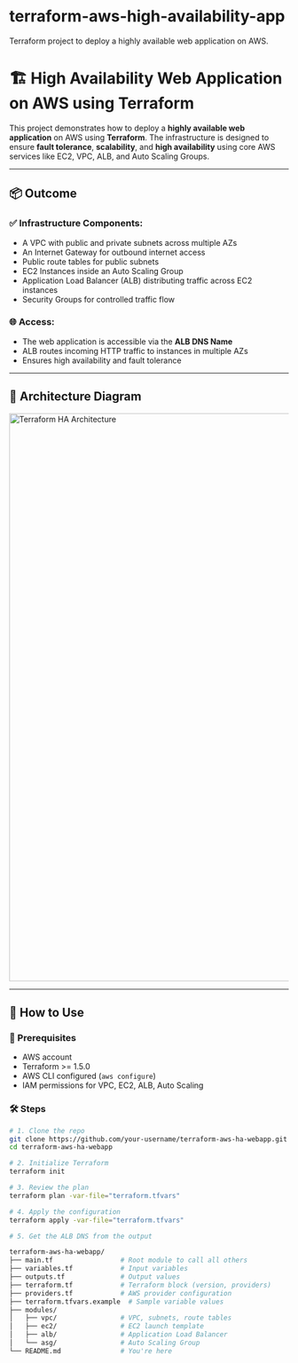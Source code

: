 # terraform-aws-high-availability-app
Terraform project to deploy a highly available web application on AWS.

# 🏗️ High Availability Web Application on AWS using Terraform

This project demonstrates how to deploy a **highly available web application** on AWS using **Terraform**. The infrastructure is designed to ensure **fault tolerance**, **scalability**, and **high availability** using core AWS services like EC2, VPC, ALB, and Auto Scaling Groups.

---

## 📦 Outcome

### ✅ Infrastructure Components:
- A VPC with public and private subnets across multiple AZs
- An Internet Gateway for outbound internet access
- Public route tables for public subnets
- EC2 Instances inside an Auto Scaling Group
- Application Load Balancer (ALB) distributing traffic across EC2 instances
- Security Groups for controlled traffic flow

### 🌐 Access:
- The web application is accessible via the **ALB DNS Name**
- ALB routes incoming HTTP traffic to instances in multiple AZs
- Ensures high availability and fault tolerance

---

## 📐 Architecture Diagram


<img width="1024" height="1024" alt="Terraform HA Architecture" src="https://github.com/user-attachments/assets/558faa8d-521c-4c24-b2fa-43f0652ae905" />

---

## 🚀 How to Use

### 🧱 Prerequisites
- AWS account
- Terraform >= 1.5.0
- AWS CLI configured (`aws configure`)
- IAM permissions for VPC, EC2, ALB, Auto Scaling

### 🛠️ Steps

```bash
# 1. Clone the repo
git clone https://github.com/your-username/terraform-aws-ha-webapp.git
cd terraform-aws-ha-webapp

# 2. Initialize Terraform
terraform init

# 3. Review the plan
terraform plan -var-file="terraform.tfvars"

# 4. Apply the configuration
terraform apply -var-file="terraform.tfvars"

# 5. Get the ALB DNS from the output

terraform-aws-ha-webapp/
├── main.tf                 # Root module to call all others
├── variables.tf            # Input variables
├── outputs.tf              # Output values
├── terraform.tf            # Terraform block (version, providers)
├── providers.tf            # AWS provider configuration
├── terraform.tfvars.example  # Sample variable values
├── modules/
│   ├── vpc/                # VPC, subnets, route tables
│   ├── ec2/                # EC2 launch template
│   ├── alb/                # Application Load Balancer
│   └── asg/                # Auto Scaling Group
└── README.md               # You're here


